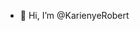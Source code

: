 - 👋 Hi, I’m @KarienyeRobert
  

<!---
KarienyeRobert/KarienyeRobert is a ✨ special ✨ repository because its `README.md` (this file) appears on your GitHub profile.
You can click the Preview link to take a look at your changes.
--->
